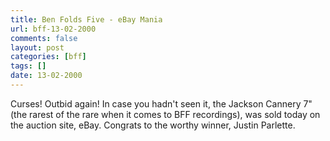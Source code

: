 ```yaml
---
title: Ben Folds Five - eBay Mania
url: bff-13-02-2000
comments: false
layout: post
categories: [bff]
tags: []
date: 13-02-2000
---
```

Curses! Outbid again! In case you hadn't seen it, the Jackson Cannery 7" (the rarest of the rare when it comes to BFF recordings), was sold today on the auction site, eBay. Congrats to the worthy winner, Justin Parlette.